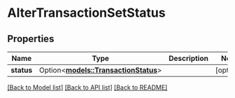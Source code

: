 # AlterTransactionSetStatus

## Properties

Name | Type | Description | Notes
------------ | ------------- | ------------- | -------------
**status** | Option<[**models::TransactionStatus**](TransactionStatus.md)> |  | [optional]

[[Back to Model list]](../README.md#documentation-for-models) [[Back to API list]](../README.md#documentation-for-api-endpoints) [[Back to README]](../README.md)


